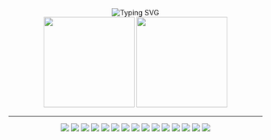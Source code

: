 <!---
- 🌌 El Psy Congroo
- 🫡 I can learn anything
- ⌛ Milestone
- 🦅 Wings
- ✈️ flying
- 🎖️ Professional
- ?

![x](https://komarev.com/ghpvc/?username=s4hlo&color=grey)
↴

[Try Harder}
[brag]
[dawm]
[damn]
-->

<div align="center">
  
<img src="https://readme-typing-svg.demolab.com?font=Fira+Code&size=22&duration=3000&pause=1000&color=CBA6F7&center=true&vCenter=true&width=440&lines=Software+Engineer;Deep+Learning+Enthusiast;Linux+%26+Neovim+Power+User;Always+Learning+%F0%9F%9A%80" alt="Typing SVG" />

</div>

<div align="center">
  <!-- <img src="https://github-readme-stats.vercel.app/api?username=s4hlo&show_icons=true&theme=catppuccin_mocha&hide_border=true&bg_color=1e1e2e&title_color=cba6f7&icon_color=cba6f7&text_color=cdd6f4" height="180em" /> -->
  <img src="https://github-readme-stats.vercel.app/api/top-langs/?username=s4hlo&layout=compact&theme=catppuccin_mocha&hide_border=true&bg_color=1e1e2e&title_color=cba6f7&text_color=cdd6f4" height="180em" />
  <img src="https://streak-stats.demolab.com/?user=s4hlo&theme=catppuccin-mocha&hide_border=true&background=1e1e2e&ring=cba6f7&fire=cba6f7&currStreakLabel=cdd6f4" height="180em" />
</div>

---

<div align="center">

<img src="https://img.shields.io/badge/Python-24273a?logo=python&style=for-the-badge&logoColor=cba6f7"/>
<img src="https://img.shields.io/badge/Typescript-24273a?logo=typescript&style=for-the-badge&logoColor=cba6f7">
<img src="https://img.shields.io/badge/JavaScript-24273a?logo=javascript&style=for-the-badge&logoColor=cba6f7">
<img src="https://img.shields.io/badge/Elixir-24273a?logo=elixir&style=for-the-badge&logoColor=cba6f7">
<img src="https://img.shields.io/badge/bash-24273a?logo=gnu-bash&logoColor=cba6f7&style=for-the-badge"/>
<img src="https://img.shields.io/badge/React-24273a?logo=react&style=for-the-badge&logoColor=cba6f7">
<img src="https://img.shields.io/badge/Node.js-24273a?logo=node.js&style=for-the-badge&logoColor=cba6f7">
<img src="https://img.shields.io/badge/Next.js-24273a?logo=next.js&style=for-the-badge&logoColor=cba6f7">
<img src="https://img.shields.io/badge/NestJS-24273a?logo=nestjs&style=for-the-badge&logoColor=cba6f7">
<img src="https://img.shields.io/badge/FastAPI-24273a?logo=fastapi&style=for-the-badge&logoColor=cba6f7">
<img src="https://img.shields.io/badge/linux-24273a?logo=linux&style=for-the-badge&logoColor=cba6f7"/>
<img src="https://img.shields.io/badge/Neovim-24273a?logo=neovim&style=for-the-badge&logoColor=cba6f7">
<img src="https://img.shields.io/badge/Git-24273a?logo=git&style=for-the-badge&logoColor=cba6f7">
<img src="https://img.shields.io/badge/Docker-24273a?logo=docker&style=for-the-badge&logoColor=cba6f7">
<img src="https://img.shields.io/badge/PostgreSQL-24273a?logo=postgresql&style=for-the-badge&logoColor=cba6f7">

</div>
